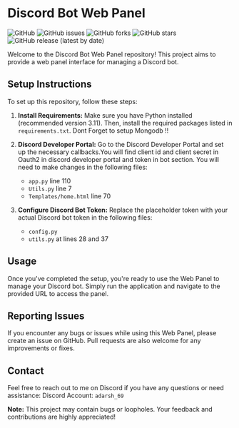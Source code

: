 # Discord Bot Web Panel

![GitHub](https://img.shields.io/github/license/AdarshSudo/Discord-Bot-Web-Panel)
![GitHub issues](https://img.shields.io/github/issues/AdarshSudo/Discord-Bot-Web-Panel)
![GitHub forks](https://img.shields.io/github/forks/AdarshSudo/Discord-Bot-Web-Panel)
![GitHub stars](https://img.shields.io/github/stars/AdarshSudo/Discord-Bot-Web-Panel)
![GitHub release (latest by date)](https://img.shields.io/github/v/release/AdarshSudo/Discord-Bot-Web-Panel)


Welcome to the Discord Bot Web Panel repository! This project aims to provide a web panel interface for managing a Discord bot.

## Setup Instructions

To set up this repository, follow these steps:

1. **Install Requirements:**
   Make sure you have Python installed (recommended version 3.11). Then, install the required packages listed in `requirements.txt`.
   Dont Forget to setup Mongodb !!

2. **Discord Developer Portal:**
   Go to the Discord Developer Portal and set up the necessary callbacks.You will find client id and client secret in Oauth2 in discord developer portal and token in bot section.
   You will need to make changes in the following files:

   - `app.py` line 110
   - `Utils.py` line 7
   - `Templates/home.html` line 70

3. **Configure Discord Bot Token:**
   Replace the placeholder token with your actual Discord bot token in the following files:

   - `config.py`
   - `utils.py` at lines 28 and 37

## Usage

Once you've completed the setup, you're ready to use the Web Panel to manage your Discord bot. Simply run the application and navigate to the provided URL to access the panel.

## Reporting Issues

If you encounter any bugs or issues while using this Web Panel, please create an issue on GitHub. Pull requests are also welcome for any improvements or fixes.

## Contact

Feel free to reach out to me on Discord if you have any questions or need assistance:
Discord Account: `adarsh_69`

**Note:** This project may contain bugs or loopholes. Your feedback and contributions are highly appreciated!
